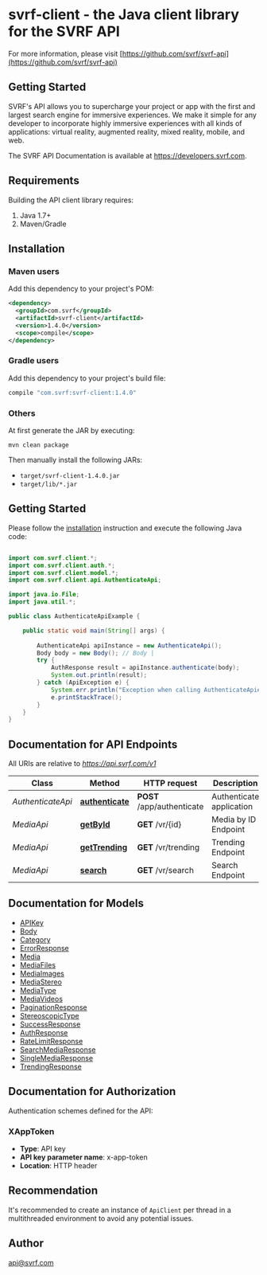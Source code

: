 # svrf-client - the Java client library for the SVRF API

For more information, please visit [https://github.com/svrf/svrf-api](https://github.com/svrf/svrf-api)

## Getting Started

SVRF's API allows you to supercharge your project or app with the first and largest search engine for immersive experiences. We make it simple for any developer to incorporate highly immersive experiences with all kinds of applications: virtual reality, augmented reality, mixed reality, mobile, and web.

The SVRF API Documentation is available at <https://developers.svrf.com>.

## Requirements

Building the API client library requires:
1. Java 1.7+
2. Maven/Gradle

## Installation

### Maven users

Add this dependency to your project's POM:

```xml
<dependency>
  <groupId>com.svrf</groupId>
  <artifactId>svrf-client</artifactId>
  <version>1.4.0</version>
  <scope>compile</scope>
</dependency>
```

### Gradle users

Add this dependency to your project's build file:

```groovy
compile "com.svrf:svrf-client:1.4.0"
```

### Others

At first generate the JAR by executing:

```shell
mvn clean package
```

Then manually install the following JARs:

* `target/svrf-client-1.4.0.jar`
* `target/lib/*.jar`

## Getting Started

Please follow the [installation](#installation) instruction and execute the following Java code:

```java

import com.svrf.client.*;
import com.svrf.client.auth.*;
import com.svrf.client.model.*;
import com.svrf.client.api.AuthenticateApi;

import java.io.File;
import java.util.*;

public class AuthenticateApiExample {

    public static void main(String[] args) {
        
        AuthenticateApi apiInstance = new AuthenticateApi();
        Body body = new Body(); // Body | 
        try {
            AuthResponse result = apiInstance.authenticate(body);
            System.out.println(result);
        } catch (ApiException e) {
            System.err.println("Exception when calling AuthenticateApi#authenticate");
            e.printStackTrace();
        }
    }
}

```

## Documentation for API Endpoints

All URIs are relative to *https://api.svrf.com/v1*

Class | Method | HTTP request | Description
------------ | ------------- | ------------- | -------------
*AuthenticateApi* | [**authenticate**](docs/AuthenticateApi.md#authenticate) | **POST** /app/authenticate | Authenticate application
*MediaApi* | [**getById**](docs/MediaApi.md#getById) | **GET** /vr/{id} | Media by ID Endpoint
*MediaApi* | [**getTrending**](docs/MediaApi.md#getTrending) | **GET** /vr/trending | Trending Endpoint
*MediaApi* | [**search**](docs/MediaApi.md#search) | **GET** /vr/search | Search Endpoint


## Documentation for Models

 - [APIKey](docs/APIKey.md)
 - [Body](docs/Body.md)
 - [Category](docs/Category.md)
 - [ErrorResponse](docs/ErrorResponse.md)
 - [Media](docs/Media.md)
 - [MediaFiles](docs/MediaFiles.md)
 - [MediaImages](docs/MediaImages.md)
 - [MediaStereo](docs/MediaStereo.md)
 - [MediaType](docs/MediaType.md)
 - [MediaVideos](docs/MediaVideos.md)
 - [PaginationResponse](docs/PaginationResponse.md)
 - [StereoscopicType](docs/StereoscopicType.md)
 - [SuccessResponse](docs/SuccessResponse.md)
 - [AuthResponse](docs/AuthResponse.md)
 - [RateLimitResponse](docs/RateLimitResponse.md)
 - [SearchMediaResponse](docs/SearchMediaResponse.md)
 - [SingleMediaResponse](docs/SingleMediaResponse.md)
 - [TrendingResponse](docs/TrendingResponse.md)


## Documentation for Authorization

Authentication schemes defined for the API:
### XAppToken

- **Type**: API key
- **API key parameter name**: x-app-token
- **Location**: HTTP header


## Recommendation

It's recommended to create an instance of `ApiClient` per thread in a multithreaded environment to avoid any potential issues.

## Author

api@svrf.com

